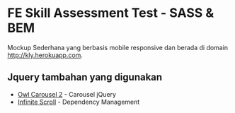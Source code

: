 # FE Skill Assessment Test - SASS &amp; BEM
Mockup Sederhana yang berbasis mobile responsive dan berada di domain http://kly.herokuapp.com.

## Jquery tambahan yang digunakan

* [Owl Carousel 2](https://owlcarousel2.github.io/OwlCarousel2/) - Carousel jQuery
* [Infinite Scroll](https://infinite-scroll.com/) - Dependency Management
